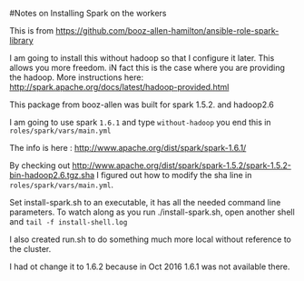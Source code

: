 #Notes on Installing Spark on the workers

This is from https://github.com/booz-allen-hamilton/ansible-role-spark-library

I am going to install this without hadoop so that I configure it later. This allows
you more freedom. iN fact this is the case where you are providing the hadoop.
More instructions here: http://spark.apache.org/docs/latest/hadoop-provided.html

This package from booz-allen was built for spark 1.5.2. and hadoop2.6

I am going to use spark `1.6.1` and type `without-hadoop`  you end this in
`roles/spark/vars/main.yml`

The info is here :  http://www.apache.org/dist/spark/spark-1.6.1/

By checking out http://www.apache.org/dist/spark/spark-1.5.2/spark-1.5.2-bin-hadoop2.6.tgz.sha
I figured out how to modify the sha line in `roles/spark/vars/main.yml`.

Set install-spark.sh to an executable, it has all the needed command line parameters.  To watch along
as you run ./install-spark.sh, open another shell and `tail -f install-shell.log`

I also created run.sh to do something much more local without reference to the cluster. 

I had ot change it to 1.6.2 because in Oct 2016 1.6.1 was not available there. 